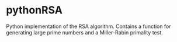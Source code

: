 # pythonRSA
Python implementation of the RSA algorithm. Contains a function for generating large prime numbers and a Miller-Rabin primality test.
